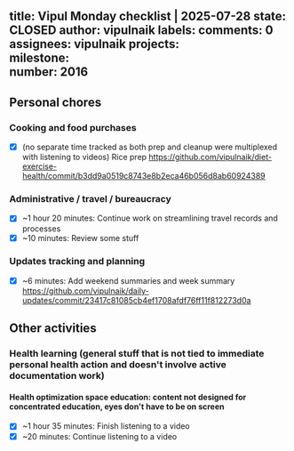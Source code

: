 title:	Vipul Monday checklist | 2025-07-28
state:	CLOSED
author:	vipulnaik
labels:	
comments:	0
assignees:	vipulnaik
projects:	
milestone:	
number:	2016
--
## Personal chores

### Cooking and food purchases

- [x] (no separate time tracked as both prep and cleanup were multiplexed with listening to videos) Rice prep https://github.com/vipulnaik/diet-exercise-health/commit/b3dd9a0519c8743e8b2eca46b056d8ab60924389

### Administrative / travel / bureaucracy

- [x] ~1 hour 20 minutes: Continue work on streamlining travel records and processes
- [x] ~10 minutes: Review some stuff

### Updates tracking and planning

- [x] ~6 minutes: Add weekend summaries and week summary https://github.com/vipulnaik/daily-updates/commit/23417c81085cb4ef1708afdf76ff11f812273d0a

## Other activities

### Health learning (general stuff that is not tied to immediate personal health action and doesn't involve active documentation work)

#### Health optimization space education: content not designed for concentrated education, eyes don't have to be on screen

- [x] ~1 hour 35 minutes: Finish listening to a video
- [x] ~20 minutes: Continue listening to a video
